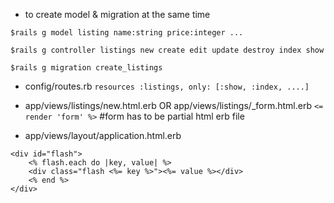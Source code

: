 - to create model & migration at the same time

```$rails g model listing name:string price:integer ...```

```$rails g controller listings new create edit update destroy index show```

```$rails g migration create_listings```

- config/routes.rb
```resources :listings, only: [:show, :index, ....]```

- app/views/listings/new.html.erb OR app/views/listings/_form.html.erb
```<= render 'form' %>``` #form has to be partial html erb file

- app/views/layout/application.html.erb
```
<div id="flash">
    <% flash.each do |key, value| %>
    <div class="flash <%= key %>"><%= value %></div>
    <% end %>
</div>
```
